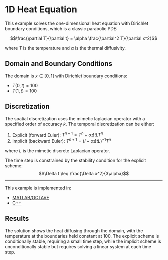 # 1D Heat Equation

This example solves the one-dimensional heat equation with Dirichlet boundary conditions, which is a classic parabolic PDE:

$$\frac{\partial T}{\partial t} = \alpha \frac{\partial^2 T}{\partial x^2}$$

where $T$ is the temperature and $\alpha$ is the thermal diffusivity.

## Domain and Boundary Conditions

The domain is $x \in [0, 1]$ with Dirichlet boundary conditions:
- $T(0, t) = 100$
- $T(1, t) = 100$

## Discretization

The spatial discretization uses the mimetic laplacian operator with a specified order of accuracy $k$. The temporal discretization can be either:
1. Explicit (forward Euler): $T^{n+1} = T^n + \alpha \Delta t L T^n$
2. Implicit (backward Euler): $T^{n+1} = (I - \alpha \Delta t L)^{-1} T^n$

where $L$ is the mimetic discrete Laplacian operator.

The time step is constrained by the stability condition for the explicit scheme:
$$\Delta t \leq \frac{\Delta x^2}{3\alpha}$$

---

This example is implemented in:
- [MATLAB/OCTAVE](https://github.com/csrc-sdsu/mole/blob/main/examples/matlab_octave/parabolic1D.m)
- [C++](https://github.com/csrc-sdsu/mole/blob/main/examples/cpp/parabolic1D.cpp)

## Results

The solution shows the heat diffusing through the domain, with the temperature at the boundaries held constant at 100. The explicit scheme is conditionally stable, requiring a small time step, while the implicit scheme is unconditionally stable but requires solving a linear system at each time step. 
